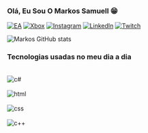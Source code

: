 

### Olá, Eu Sou O Markos Samuell 😁

[![EA](https://img.shields.io/badge/ea-%23000000.svg?style=for-the-badge&logo=ea&logoColor=white)](https://www.ea.com/pt-br) 
[![Xbox](https://img.shields.io/badge/xbox-%23107C10.svg?style=for-the-badge&logo=xbox&logoColor=white)](https://www.xbox.com/pt-BR)
[![Instagram](https://img.shields.io/badge/Instagram-%23E4405F.svg?style=for-the-badge&logo=Instagram&logoColor=white)](https://www.instagram.com/_markinh0s__?igsh=MWtrcTM1Y2NrZnA4Zg==)
[![LinkedIn](https://img.shields.io/badge/linkedin-%230077B5.svg?style=for-the-badge&logo=linkedin&logoColor=white)](https://www.linkedin.com/in/markos-samuell-0b7261283/)
[![Twitch](https://img.shields.io/badge/Twitch-%239146FF.svg?style=for-the-badge&logo=Twitch&logoColor=white)](https://www.twitch.tv/markinhoss2000)

![Markos GitHub stats](https://github-readme-stats.vercel.app/api?username=Markinhos007&show_icons=true&theme=tokyonight)

### Tecnologias usadas no meu dia a dia
<div style="display: inline_block"><br/>
<img align= "center" alt="c#"src="https://img.shields.io/badge/C%23-239120?style=for-the-badge&logo=c-sharp&logoColor=white ">
 <div style="display: inline_block"><br/>
<img align= "center" alt="html"src="https://img.shields.io/badge/HTML-239120?style=for-the-badge&logo=html5&logoColor=white">
<div style="display: inline_block"><br/>
<img align= "center" alt="css"src="https://img.shields.io/badge/CSS-239120?&style=for-the-badge&logo=css3&logoColor=white">
<div style="display: inline_block"><br/>
<img align= "center" alt="c++"src="https://img.shields.io/badge/C%2B%2B-00599C?style=for-the-badge&logo=c%2B%2B&logoColor=white">
</div>
